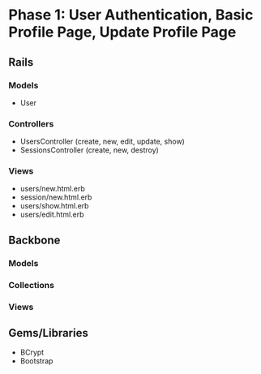 # Phase 1: User Authentication, Basic Profile Page, Update Profile Page

## Rails
### Models
* User

### Controllers
* UsersController (create, new, edit, update, show)
* SessionsController (create, new, destroy)

### Views
* users/new.html.erb
* session/new.html.erb
* users/show.html.erb
* users/edit.html.erb

## Backbone
### Models

### Collections

### Views

## Gems/Libraries
* BCrypt
* Bootstrap
